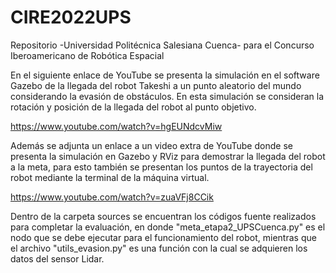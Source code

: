 # CIRE2022UPS
Repositorio -Universidad Politécnica Salesiana Cuenca- para el Concurso Iberoamericano de Robótica Espacial

En el siguiente enlace de YouTube se presenta la simulación en el software Gazebo de la llegada del robot Takeshi a un punto aleatorio del mundo considerando la evasión de obstáculos. En esta simulación se consideran la rotación y posición de la llegada del robot al punto objetivo.

https://www.youtube.com/watch?v=hgEUNdcvMiw 

Además se adjunta un enlace a un video extra de YouTube donde se presenta la simulación en Gazebo y RViz para demostrar la llegada del robot a la meta, para esto también se presentan los puntos de la trayectoria del robot mediante la terminal de la máquina virtual.

https://www.youtube.com/watch?v=zuaVFj8CCik

Dentro de la carpeta sources se encuentran los códigos fuente realizados para completar la evaluación, en donde "meta_etapa2_UPSCuenca.py" es el nodo que se debe ejecutar para el funcionamiento del robot, mientras que el archivo "utils_evasion.py" es una función con la cual se adquieren los datos del sensor Lidar.
